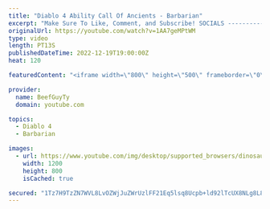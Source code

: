 ```yaml
---
title: "Diablo 4 Ability Call Of Ancients - Barbarian"
excerpt: "Make Sure To Like, Comment, and Subscribe! SOCIALS ---------------------------------------------- Join Our ..."
originalUrl: https://youtube.com/watch?v=1AA7geMPtWM
type: video
length: PT13S
publishedDateTime: 2022-12-19T19:00:00Z
heat: 120

featuredContent: "<iframe width=\"800\" height=\"500\" frameborder=\"0\" src=\"https://www.youtube.com/embed/1AA7geMPtWM\" allow=\"accelerometer; autoplay; encrypted-media; gyroscope; picture-in-picture\" allowfullscreen></iframe>"

provider:
  name: BeefGuyTy
  domain: youtube.com

topics:
  - Diablo 4
  - Barbarian

images:
  - url: https://www.youtube.com/img/desktop/supported_browsers/dinosaur.png
    width: 1200
    height: 800
    isCached: true

secured: "1Tz7H9TzZN7WVL8LvOZWjJuZWrUzlFF21Eq5lsq8Ucpb+ld92lTcUX8NLg8L89qBudlu+cCTN21UMpWZbVmXQIM8/o+9ylDlTEAahKjTYAhrbVtIsVaLVRQ0BIMn8R4F0yNnBcDevCs5LV9pzvXaEZ3f0gdWNEsjeRhKPD4jJKbD2nXGXiO2Jhz5r6XAXPWgVXrPCUIbQLutAULY4a5oKLEGyez/ShvBVrC+GjmyMVSdCHzIDRWUay5vcNGLgZJIyRGB3azNiLxQjw/obGbmojKl/vewIC8TnSSKYRlqgyPwBTRJsPxnnmPJWSownqW1cw771UFSxj4exK+KoeLDDXwZL3zmydTbq26dUtNAuO73KIebxUDtWwzek3qqkO7ECaglam6GnkzntKmEqjZB2DNWl0yBM1qwsOpUd8ZLH28=;JvXrDlrgpgaZKyXIKu9MWA=="
---
```


